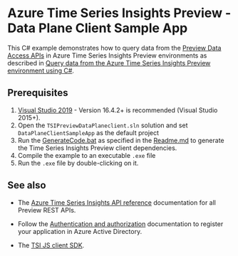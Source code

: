# Azure Time Series Insights Preview - Data Plane Client Sample App

This C# example demonstrates how to query data from the [Preview Data Access APIs](https://docs.microsoft.com/rest/api/time-series-insights/preview) in Azure Time Series Insights Preview environments as described in [Query data from the Azure Time Series Insights Preview environment using C#](https://docs.microsoft.com/azure/time-series-insights/time-series-insights-update-query-data-csharp).

## Prerequisites 

1. [Visual Studio 2019](https://visualstudio.microsoft.com/vs/) - Version 16.4.2+ is recommended (Visual Studio 2015+).
1. Open the `TSIPreviewDataPlaneclient.sln` solution and set `DataPlaneClientSampleApp` as the default project
1. Run the [GenerateCode.bat](https://github.com/Azure-Samples/Azure-Time-Series-Insights/blob/master/csharp-tsi-preview-sample/DataPlaneClient/GenerateCode.bat) as specified in the [Readme.md](https://github.com/Azure-Samples/Azure-Time-Series-Insights/blob/master/csharp-tsi-preview-sample/DataPlaneClient/Readme.md) to generate the Time Series Insights Preview client dependencies.
1. Compile the example to an executable `.exe` file
1. Run the `.exe` file by double-clicking on it.

## See also

* The [Azure Time Series Insights API reference](https://docs.microsoft.com/rest/api/time-series-insights/preview) documentation for all Preview REST APIs.

* Follow the [Authentication and authorization](https://docs.microsoft.com/azure/time-series-insights/time-series-insights-authentication-and-authorization#summary-and-best-practices) documentation to register your application in Azure Active Directory.

* The [TSI JS client SDK](https://github.com/microsoft/tsiclient/blob/master/docs/API.md).
